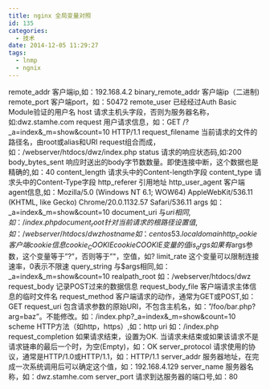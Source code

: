 ```yaml
---
title: nginx 全局变量对照
id: 135
categories:
  - 技术
date: 2014-12-05 11:29:27
tags:
  - lnmp
  - ngnix
---
```


remote_addr     客户端ip,如：192.168.4.2
binary_remote_addr  客户端ip（二进制)
remote_port     客户端port，如：50472
remote_user     已经经过Auth Basic Module验证的用户名
host            请求主机头字段，否则为服务器名称，如:dwz.stamhe.com
request         用户请求信息，如：GET /?_a=index&amp;_m=show&amp;count=10 HTTP/1.1
request_filename    当前请求的文件的路径名，由root或alias和URI request组合而成，如：/webserver/htdocs/dwz/index.php
status          请求的响应状态码,如:200
body_bytes_sent 响应时送出的body字节数数量。即使连接中断，这个数据也是精确的,如：40
content_length  请求头中的Content-length字段
content_type    请求头中的Content-Type字段
http_referer    引用地址
http_user_agent 客户端agent信息,如：Mozilla/5.0 (Windows NT 6.1; WOW64) AppleWebKit/536.11 (KHTML, like Gecko) Chrome/20.0.1132.57 Safari/536.11
args            如：_a=index&amp;_m=show&amp;count=10
document_uri    与$uri相同,如：/index.php
document_root   针对当前请求的根路径设置值,如：/webserver/htdocs/dwz
hostname        如：centos53.localdomain
http_cookie     客户端cookie信息
cookie_COOKIE   cookie COOKIE变量的值
is_args         如果有$args参数，这个变量等于”?”，否则等于”"，空值，如?
limit_rate      这个变量可以限制连接速率，0表示不限速
query_string    与$args相同,如：_a=index&amp;_m=show&amp;count=10
realpath_root   如：/webserver/htdocs/dwz
request_body     记录POST过来的数据信息
request_body_file   客户端请求主体信息的临时文件名
request_method  客户端请求的动作，通常为GET或POST,如：GET
request_uri     包含请求参数的原始URI，不包含主机名，如：”/foo/bar.php?arg=baz”。不能修改。如：/index.php?_a=index&amp;_m=show&amp;count=10
scheme          HTTP方法（如http，https）,如：http
uri             如：/index.php
request_completion  如果请求结束，设置为OK. 当请求未结束或如果该请求不是请求链串的最后一个时，为空(Empty)，如：OK
server_protocol 请求使用的协议，通常是HTTP/1.0或HTTP/1.1，如：HTTP/1.1
server_addr     服务器地址，在完成一次系统调用后可以确定这个值，如：192.168.4.129
server_name     服务器名称，如：dwz.stamhe.com
server_port     请求到达服务器的端口号,如：80
